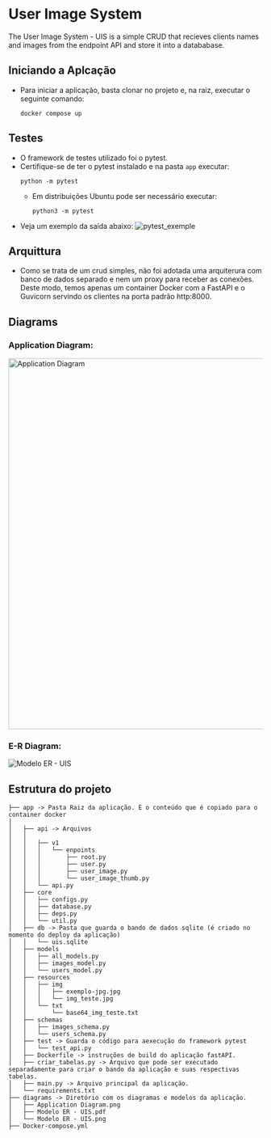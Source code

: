 # User Image System
The User Image System - UIS is a simple CRUD that recieves clients names and images from the endpoint API and store it into a datababase.

## Iniciando a Aplcação
- Para iniciar a aplicação, basta clonar no projeto e, na raiz, executar o seguinte comando:
  ```
  docker compose up
  ```

## Testes
- O framework de testes utilizado foi o pytest.
- Certifique-se de ter o pytest instalado e na pasta `app` executar:
  ```
  python -m pytest
  ```
  - Em distribuições Ubuntu pode ser necessário executar:
    ```
    python3 -m pytest
    ```
- Veja um exemplo da saída abaixo:
   ![pytest_exemple](https://github.com/devpassos/bb-uis/assets/45983543/0ea19e6c-6e61-4de2-b7d8-f94f97d2e906)

## Arquittura
- Como se trata de um crud simples, não foi adotada uma arquiterura com banco de dados separado e nem um proxy para receber as conexões.
  Deste modo, temos apenas um container Docker com a FastAPI e o Guvicorn servindo os clientes na porta padrão http:8000.
  
## Diagrams
### Application Diagram:
  <img width="734" alt="Application Diagram" src="https://github.com/devpassos/bb-uis/assets/45983543/66fcc838-751f-48de-9039-e60b32d15184">

### E-R Diagram:
  ![Modelo ER - UIS](https://github.com/devpassos/bb-uis/assets/45983543/3825b8f9-061b-4c4e-b113-aabb97f387c7)

## Estrutura do projeto
```
├── app -> Pasta Raiz da aplicação. É o conteúdo que é copiado para o container docker
│   
│   ├── api -> Arquivos 
│   │   
│   │   ├── v1
│   │   │   └── enpoints
│   │   │       ├── root.py
│   │   │       ├── user.py
│   │   │       ├── user_image.py
│   │   │       └── user_image_thumb.py
│   │   └── api.py
│   ├── core
│   │   ├── configs.py
│   │   ├── database.py
│   │   ├── deps.py
│   │   └── util.py
│   ├── db -> Pasta que guarda o bando de dados sqlite (é criado no momento do deploy da aplicação)
│   │   └── uis.sqlite
│   ├── models
│   │   ├── all_models.py
│   │   ├── images_model.py
│   │   └── users_model.py
│   ├── resources
│   │   ├── img
│   │   │   ├── exemplo-jpg.jpg
│   │   │   └── img_teste.jpg
│   │   └── txt
│   │       └── base64_img_teste.txt
│   ├── schemas
│   │   ├── images_schema.py
│   │   └── users_schema.py
│   ├── test -> Guarda o código para aexecução do framework pytest
│   │   └── test_api.py
│   ├── Dockerfile -> instruções de build do aplicação fastAPI.
│   ├── criar_tabelas.py -> Arquivo que pode ser executado separadamente para criar o bando da aplicação e suas respectivas tabelas.
│   ├── main.py -> Arquivo principal da aplicação.
│   └── requirements.txt
├── diagrams -> Diretório com os diagramas e modelos da aplicação.
│   ├── Application Diagram.png
│   ├── Modelo ER - UIS.pdf
│   └── Modelo ER - UIS.png
├── Docker-compose.yml
```
